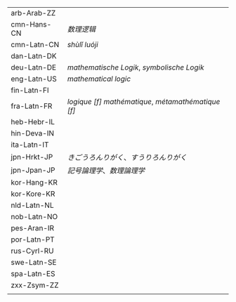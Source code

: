 | | |
|-|-|
| arb-Arab-ZZ |  |
| cmn-Hans-CN | _数理逻辑_ |
| cmn-Latn-CN | _shùlǐ luóji_ |
| dan-Latn-DK |  |
| deu-Latn-DE | _mathematische Logik_, _symbolische Logik_ |
| eng-Latn-US | _mathematical logic_ |
| fin-Latn-FI |  |
| fra-Latn-FR | _logique [f] mathématique_, _métamathématique [f]_ |
| heb-Hebr-IL |  |
| hin-Deva-IN |  |
| ita-Latn-IT |  |
| jpn-Hrkt-JP | _きごうろんりがく_、_すうりろんりがく_ |
| jpn-Jpan-JP | _記号論理学_、_数理論理学_ |
| kor-Hang-KR |  |
| kor-Kore-KR |  |
| nld-Latn-NL |  |
| nob-Latn-NO |  |
| pes-Aran-IR |  |
| por-Latn-PT |  |
| rus-Cyrl-RU |  |
| swe-Latn-SE |  |
| spa-Latn-ES |  |
| zxx-Zsym-ZZ |  |
|  |  |
